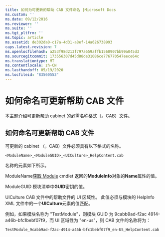 ```yaml
---
title: 如何为可更新的帮助 CAB 文件命名 |Microsoft Docs
ms.custom: ''
ms.date: 09/12/2016
ms.reviewer: ''
ms.suite: ''
ms.tgt_pltfrm: ''
ms.topic: article
ms.assetid: de302da0-c17a-4d31-a8ef-14a626738993
caps.latest.revision: 7
ms.openlocfilehash: a253f98d213f797a659affb1560907bb99a045d3
ms.sourcegitcommit: 173556307d45d88de31086ce776770547eece64c
ms.translationtype: MT
ms.contentlocale: zh-CN
ms.lasthandoff: 05/19/2020
ms.locfileid: "83560553"
---
```

# <a name="how-to-name-an-updatable-help-cab-file"></a>如何命名可更新帮助 CAB 文件

本主题介绍可更新帮助 cabinet 的必需名称格式（。CAB）文件。

## <a name="how-to-name-an-updatable-help-cab-file"></a>如何命名可更新帮助 CAB 文件

可更新的 cabinet （。CAB）文件必须具有以下格式的名称。

`<ModuleName>_<ModuleGUID>_<UICulture>_HelpContent.cab`

名称的元素如下所示。

ModuleName[获取 Module](/powershell/module/Microsoft.PowerShell.Core/Get-Module) cmdlet 返回的**ModuleInfo**对象的**Name**属性的值。

ModuleGUID 模块清单中**GUID**密钥的值。

UICulture CAB 文件中的帮助文件的 UI 区域性。 此值必须与模块的 HelpInfo XML 文件中的一个**UICulture**元素的值匹配。

例如，如果模块名称为 "TestModule"，则模块 GUID 为 9cabb9ad-f2ac 4914-a46b-bfc1bebf07f9，而 UI 区域性为 "en-us"，则 CAB 文件的名称将为：

`TestModule_9cabb9ad-f2ac-4914-a46b-bfc1bebf07f9_en-US_HelpContent.cab`
